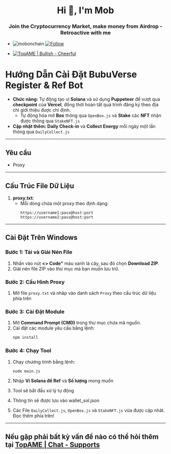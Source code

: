  <h1 align="center">Hi 👋, I'm Mob</h1>
<h3 align="center">Join the Cryptocurrency Market, make money from Airdrop - Retroactive with me</h3>

- <p align="left"> <img src="https://komarev.com/ghpvc/?username=mobonchain&label=Profile%20views&color=0e75b6&style=flat" alt="mobonchain" /> <a href="https://github.com/mobonchain"> <img src="https://img.shields.io/github/followers/mobonchain?label=Follow&style=social" alt="Follow" /> </a> </p>

- [![TopAME | Bullish - Cheerful](https://img.shields.io/badge/TopAME%20|%20Bullish-Cheerful-blue?logo=telegram&style=flat)](https://t.me/xTopAME)

# Hướng Dẫn Cài Đặt BubuVerse Register & Ref Bot
- **Chức năng:** Tự động tạo ví **Solana** và sử dụng **Puppeteer** để vượt qua **checkpoint** của **Vercel**, đồng thời hoàn tất quá trình đăng ký theo địa chỉ giới thiệu được chỉ định.
  - Tự động hóa mở **Box** thông qua `OpenBox.js` và **Stake** các **NFT** nhận được thông qua `StakeNFT.js`
- **Cập nhật thêm:**  **Daily Check-in** và **Collect Energy** mỗi ngày một lần thông qua `DailyCollect.js`

---

## Yêu cầu
- Proxy

---

## Cấu Trúc File Dữ Liệu

1. **proxy.txt**:
   - Mỗi dòng chứa một proxy theo định dạng:
     ```
     https://username1:pass@host:port
     https://username2:pass@host:port
     ```

---

## Cài Đặt Trên Windows

### Bước 1: Tải và Giải Nén File

1. Nhấn vào nút **<> Code"** màu xanh lá cây, sau đó chọn **Download ZIP**.
2. Giải nén file ZIP vào thư mục mà bạn muốn lưu trữ.

### Bước 2: Cấu Hình Proxy

1. Mở file `proxy.txt` và nhâp vào danh sách `Proxy` theo cấu trúc dữ liệu phía trên

### Bước 3: Cài Đặt Module

1. Mở **Command Prompt (CMD)** trong thư mục chứa mã nguồn.
2. Cài đặt các module yêu cầu bằng lệnh:
   ```bash
   npm install
   ```

### Bước 4: Chạy Tool

1. Chạy chương trình bằng lệnh:
   ```bash
   node main.js
   ```

2. Nhập **Ví Solana để Ref** và **Số lượng** mong muốn
3. Tool sẽ bắt đầu xử lý tự động
4. Thông tin sẽ được lưu vào wallet_sol.json
5. Các File `DailyCollect.js`, `OpenBox.js` và `StakeNFT.js` vừa được cập nhât. Đọc thêm phía trên!

---

## Nếu gặp phải bất kỳ vấn đề nào có thể hỏi thêm tại **[TopAME | Chat - Supports](https://t.me/yTopAME)**

